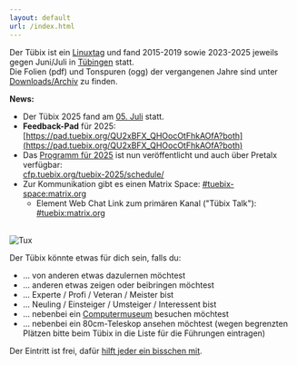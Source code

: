 ```yaml
---
layout: default
url: /index.html
---
```


Der Tübix ist ein
<a href="https://de.wikipedia.org/wiki/Linuxtag" target="_blank">Linuxtag</a>
und fand 2015-2019 sowie 2023-2025 jeweils gegen Juni/Juli in
<a href="https://de.wikipedia.org/wiki/T%C3%BCbingen" target="_blank">Tübingen</a>
statt.<br/>
Die Folien (pdf) und Tonspuren (ogg) der vergangenen Jahre sind unter <a href="downloads/">Downloads/Archiv</a> zu finden.

**News:**
- Der Tübix 2025 fand am [05. Juli](Tübix2025.ics) statt.
- **Feedback-Pad** für 2025: [https://pad.tuebix.org/QU2xBFX_QHOocOtFhkAOfA?both](https://pad.tuebix.org/QU2xBFX_QHOocOtFhkAOfA?both)
- Das [Programm für 2025](2025/programm/) ist nun veröffentlicht und auch über
  Pretalx verfügbar:<br/>
  [cfp.tuebix.org/tuebix-2025/schedule/](https://cfp.tuebix.org/tuebix-2025/schedule/)
- Zur Kommunikation gibt es einen Matrix Space: [#tuebix-space:matrix.org](https://matrix.to/#/#tuebix-space:matrix.org)
  - Element Web Chat Link zum primären Kanal ("Tübix Talk"): [#tuebix:matrix.org](https://app.element.io/#/room/#tuebix:matrix.org)

\
![Tux](images/tux.png "Tux")
<br/>

Der Tübix könnte etwas für dich sein, falls du:

* ... von anderen etwas dazulernen möchtest
* ... anderen etwas zeigen oder beibringen möchtest
* ... Experte / Profi / Veteran / Meister bist
* ... Neuling / Einsteiger / Umsteiger / Interessent bist
* ... nebenbei ein <a href="https://uni-tuebingen.de/de/13827">Computermuseum</a> besuchen möchtest
* ... nebenbei ein 80cm-Teleskop ansehen möchtest (wegen begrenzten Plätzen
  bitte beim Tübix in die Liste für die Führungen eintragen)

Der Eintritt ist frei, dafür <a href="callforhelpers/">hilft jeder ein bisschen mit</a>.
<br/>
